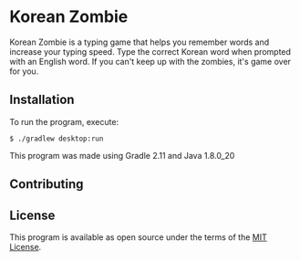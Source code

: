 # Korean Zombie

Korean Zombie is a typing game that helps you remember words and increase your typing speed. Type the correct Korean word when prompted with an English word. If you can't keep up with the zombies, it's game over for you.

## Installation

To run the program, execute:

    $ ./gradlew desktop:run

This program was made using Gradle 2.11 and Java 1.8.0_20

## Contributing

## License

This program is available as open source under the terms of the [MIT License](http://opensource.org/licenses/MIT).

